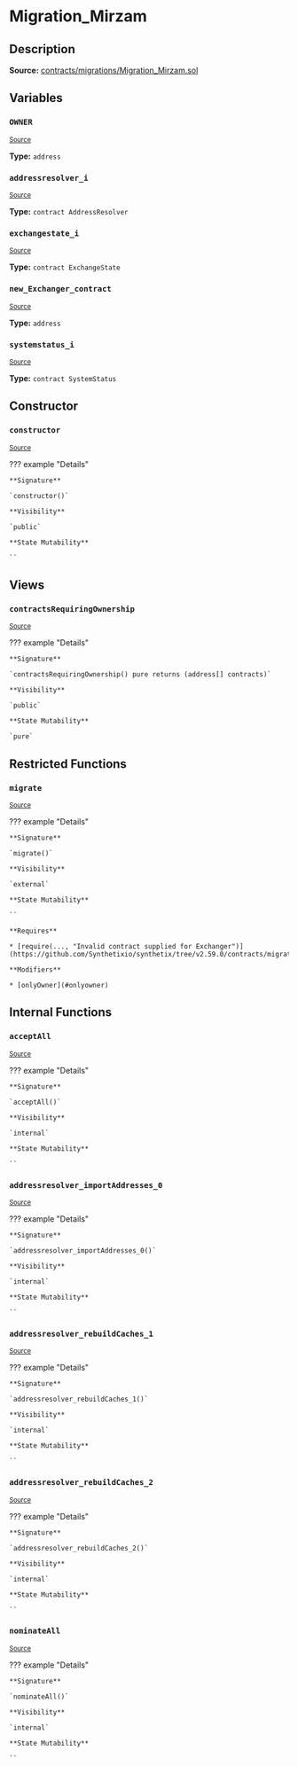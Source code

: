 # Migration_Mirzam

## Description

**Source:** [contracts/migrations/Migration_Mirzam.sol](https://github.com/Synthetixio/synthetix/tree/v2.59.0/contracts/migrations/Migration_Mirzam.sol)

## Variables

### `OWNER`

<sub>[Source](https://github.com/Synthetixio/synthetix/tree/v2.59.0/contracts/migrations/Migration_Mirzam.sol#L17)</sub>

**Type:** `address`

### `addressresolver_i`

<sub>[Source](https://github.com/Synthetixio/synthetix/tree/v2.59.0/contracts/migrations/Migration_Mirzam.sol#L24)</sub>

**Type:** `contract AddressResolver`

### `exchangestate_i`

<sub>[Source](https://github.com/Synthetixio/synthetix/tree/v2.59.0/contracts/migrations/Migration_Mirzam.sol#L26)</sub>

**Type:** `contract ExchangeState`

### `new_Exchanger_contract`

<sub>[Source](https://github.com/Synthetixio/synthetix/tree/v2.59.0/contracts/migrations/Migration_Mirzam.sol#L35)</sub>

**Type:** `address`

### `systemstatus_i`

<sub>[Source](https://github.com/Synthetixio/synthetix/tree/v2.59.0/contracts/migrations/Migration_Mirzam.sol#L28)</sub>

**Type:** `contract SystemStatus`

## Constructor

### `constructor`

<sub>[Source](https://github.com/Synthetixio/synthetix/tree/v2.59.0/contracts/migrations/Migration_Mirzam.sol#L37)</sub>

??? example "Details"

    **Signature**

    `constructor()`

    **Visibility**

    `public`

    **State Mutability**

    ``

## Views

### `contractsRequiringOwnership`

<sub>[Source](https://github.com/Synthetixio/synthetix/tree/v2.59.0/contracts/migrations/Migration_Mirzam.sol#L39)</sub>

??? example "Details"

    **Signature**

    `contractsRequiringOwnership() pure returns (address[] contracts)`

    **Visibility**

    `public`

    **State Mutability**

    `pure`

## Restricted Functions

### `migrate`

<sub>[Source](https://github.com/Synthetixio/synthetix/tree/v2.59.0/contracts/migrations/Migration_Mirzam.sol#L46)</sub>

??? example "Details"

    **Signature**

    `migrate()`

    **Visibility**

    `external`

    **State Mutability**

    ``

    **Requires**

    * [require(..., "Invalid contract supplied for Exchanger")](https://github.com/Synthetixio/synthetix/tree/v2.59.0/contracts/migrations/Migration_Mirzam.sol#L47)

    **Modifiers**

    * [onlyOwner](#onlyowner)

## Internal Functions

### `acceptAll`

<sub>[Source](https://github.com/Synthetixio/synthetix/tree/v2.59.0/contracts/migrations/Migration_Mirzam.sol#L68)</sub>

??? example "Details"

    **Signature**

    `acceptAll()`

    **Visibility**

    `internal`

    **State Mutability**

    ``

### `addressresolver_importAddresses_0`

<sub>[Source](https://github.com/Synthetixio/synthetix/tree/v2.59.0/contracts/migrations/Migration_Mirzam.sol#L83)</sub>

??? example "Details"

    **Signature**

    `addressresolver_importAddresses_0()`

    **Visibility**

    `internal`

    **State Mutability**

    ``

### `addressresolver_rebuildCaches_1`

<sub>[Source](https://github.com/Synthetixio/synthetix/tree/v2.59.0/contracts/migrations/Migration_Mirzam.sol#L92)</sub>

??? example "Details"

    **Signature**

    `addressresolver_rebuildCaches_1()`

    **Visibility**

    `internal`

    **State Mutability**

    ``

### `addressresolver_rebuildCaches_2`

<sub>[Source](https://github.com/Synthetixio/synthetix/tree/v2.59.0/contracts/migrations/Migration_Mirzam.sol#L118)</sub>

??? example "Details"

    **Signature**

    `addressresolver_rebuildCaches_2()`

    **Visibility**

    `internal`

    **State Mutability**

    ``

### `nominateAll`

<sub>[Source](https://github.com/Synthetixio/synthetix/tree/v2.59.0/contracts/migrations/Migration_Mirzam.sol#L75)</sub>

??? example "Details"

    **Signature**

    `nominateAll()`

    **Visibility**

    `internal`

    **State Mutability**

    ``
